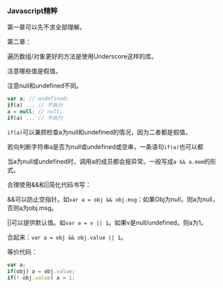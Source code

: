 
### Javascript精粹

第一章可以先不求全部理解。

第二章：

遍历数组/对象更好的方法是使用Underscore这样的库。

注意哪些值是假值。

注意null和undefined不同。

```js
var a; // undefined;
if(a) ... // 不执行
a = null; // null;
if(a) ... // 不执行
```

`if(a)`可以兼顾检查a为null和undefined的情况，因为二者都是假值。

若向判断字符串a是否为null或undefined或空串，一条语句`if(a)`也可以都

当a为null或undefined时，调用a的成员都会报异常。一般写成`a && a.mem`的形式。

合理使用&&和||简化代码书写：

&&可以防止空指针。如`var a = obj && obj.msg`：如果Obj为null，则a为null，否则a为obj.msg。

||可以提供默认值。如`var a = v || 1`。如果v是null/undefined。则a为1。

合起来：`var a = obj && obj.value || 1`。

等价代码：
```js
var a;
if(obj) a = obj.value;
if(! obj.value) a = 1;
```

